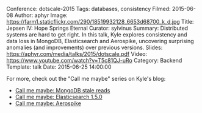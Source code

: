 Conference: dotscale-2015
Tags: databases, consistency
Filmed: 2015-06-08
Author: aphyr
Image: https://farm1.staticflickr.com/290/18519932128_6653d68700_k_d.jpg
Title: Jepsen IV: Hope Springs Eternal
Curator: sylvinus
Summary: Distributed systems are hard to get right. In this talk, Kyle explores consistency and data loss in MongoDB, Elasticsearch and Aerospike, uncovering surprising anomalies (and improvements) over previous versions.
Slides: https://aphyr.com/media/talks/2015/dotscale.pdf
Video: https://www.youtube.com/watch?v=T5c81QJ-uRo
Category: Backend
Template: talk
Date: 2015-06-25 14:00:00

For more, check out the "Call me maybe" series on Kyle's blog:

 - [Call me maybe: MongoDB stale reads](https://aphyr.com/posts/322-call-me-maybe-mongodb-stale-reads)
 - [Call me maybe: Elasticsearch 1.5.0](https://aphyr.com/posts/323-call-me-maybe-elasticsearch-1-5-0)
 - [Call me maybe: Aerospike](https://aphyr.com/posts/324-call-me-maybe-aerospike)
